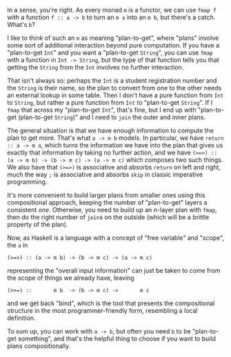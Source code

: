 In a sense, you're right. As every monad `m` is a functor, we can use `fmap f` with a function `f :: a -> b` to turn an `m a` into an `m b`, but there's a catch. What's `b`?

I like to think of such an `m` as meaning "plan-to-get", where "plans" involve some sort of additional interaction beyond pure computation. If you have a "plan-to-get `Int`" and you want a "plan-to-get `String`", you can use `fmap` with a function in `Int -> String`, but the type of that function tells you that getting the `String` from the `Int` involves no further interaction.

That isn't always so: perhaps the `Int` is a student registration number and the `String` is their name, so the plan to convert from one to the other needs an external lookup in some table. Then I don't have a pure function from `Int` to `String`, but rather a pure function from `Int` to "plan-to-get `String`". If I `fmap` that across my "plan-to-get `Int`", that's fine, but I end up with "plan-to-get (plan-to-get `String`)" and I need to `join` the outer and inner plans.

The general situation is that we have enough information to compute the plan to get more. That's what `a -> m b` models. In particular, we have `return :: a -> m a`, which turns the information we have into the plan that gives us exactly that information by taking no further action, and we have `(>=>) :: (a -> m b) -> (b -> m c) -> (a -> m c)` which composes two such things. We also have that `(>=>)` is associative and absorbs `return` on left and right, much the way `;` is associative and absorbs `skip` in classic imperative programming.

It's more convenient to build larger plans from smaller ones using this compositional approach, keeping the number of "plan-to-get" layers a consistent *one*. Otherwise, you need to build up an *n*-layer plan with `fmap`, then do the right number of `join`s on the outside (which will be a brittle property of the plan).

Now, as Haskell is a language with a concept of "free variable" and "scope", the `a` in

    (>=>) :: (a -> m b) -> (b -> m c) -> (a -> m c)

representing the "overall input information" can just be taken to come from the scope of things we already have, leaving

    (>>=) ::       m b  -> (b -> m c) ->       m c

and we get back "bind", which is the tool that presents the compositional structure in the most programmer-friendly form, resembling a local definition.

To sum up, you can work with `a -> b`, but often you need `b` to be "plan-to-get something", and that's the helpful thing to choose if you want to build plans compositionally.
